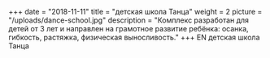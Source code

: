 +++
date = "2018-11-11"
title = "детская школа Танца"
weight = 2
picture = "/uploads/dance-school.jpg"
description = "Комплекс разработан для детей от 3 лет и направлен на грамотное развитие ребёнка: осанка, гибкость, растяжка, физическая выносливость."
+++
EN
детская школа Танца
